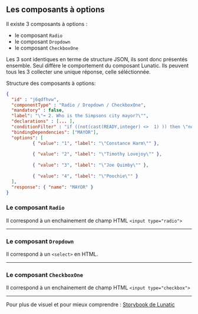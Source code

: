 ## Les composants à options

Il existe 3 composants à options :

- le composant `Radio`
- le composant `Dropdown`
- le composant `CheckboxOne`

Les 3 sont identiques en terme de structure JSON, ils sont donc présentés ensemble. Seul diffère le comportement du composant Lunatic.
Ils peuvent tous les 3 collecter une unique réponse, celle séléctionnée.

Structure des composants à options:

```json
{
  "id" : "j6qdfhvw",
  "componentType" : "Radio / Dropdown / CheckboxOne",
  "mandatory" : false,
  "label": "\"➡ 2. Who is the Simpsons city mayor?\"",
  "declarations" : [... ],
  "conditionFilter" : "if ((not(cast(READY,integer) <>  1) )) then \"normal\" else \"hidden\"",
  "bindingDependencies": ["MAYOR"],
  "options": [
          { "value": "1", "label": "\"Constance Harm\"" },
  
          { "value": "2", "label": "\"Timothy Lovejoy\"" },
  
          { "value": "3", "label": "\"Joe Quimby\"" },
  
          { "value": "4", "label": "\"Poochie\"" }
  ],
  "response": { "name": "MAYOR" }
}
```

### Le composant `Radio`

Il correspond à un enchainement de champ HTML `<input type="radio">`

---

### Le composant `Dropdown`

Il correspond à un `<select>` en HTML.

---

### Le composant `CheckboxOne`

Il correspond à un enchainement de champ HTML `<input type="checkbox">`

---

Pour plus de visuel et pour mieux comprendre : [Storybook de Lunatic](https://inseefr.github.io/Lunatic/storybook/)
